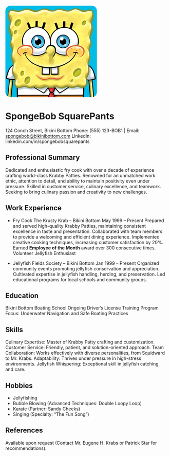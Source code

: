 ![Profile photo](./Spongebob.png "My photo")


# SpongeBob SquarePants
124 Conch Street, Bikini Bottom
Phone: (555) 123-BOB1 | Email: spongebob@bikinibottom.com
LinkedIn: linkedin.com/in/spongebobsquarepants

## Professional Summary
Dedicated and enthusiastic fry cook with over a decade of experience crafting world-class Krabby Patties. Renowned for an unmatched work ethic, attention to detail, and ability to maintain positivity even under pressure. Skilled in customer service, culinary excellence, and teamwork. Seeking to bring culinary passion and creativity to new challenges.

## Work Experience
* Fry Cook
The Krusty Krab – Bikini Bottom
May 1999 – Present
Prepared and served high-quality Krabby Patties, maintaining consistent excellence in taste and presentation.
Collaborated with team members to provide a welcoming and efficient dining experience.
Implemented creative cooking techniques, increasing customer satisfaction by 20%.
Earned **Employee of the Month** award over 300 consecutive times.
Volunteer Jellyfish Enthusiast

* Jellyfish Fields Society – Bikini Bottom
Jan 1999 – Present
Organized community events promoting jellyfish conservation and appreciation.
Cultivated expertise in jellyfish handling, herding, and preservation.
Led educational programs for local schools and community groups.
## Education
Bikini Bottom Boating School
Ongoing Driver’s License Training Program
Focus: Underwater Navigation and Safe Boating Practices
## Skills
Culinary Expertise: Master of Krabby Patty crafting and customization.
Customer Service: Friendly, patient, and solution-oriented approach.
Team Collaboration: Works effectively with diverse personalities, from Squidward to Mr. Krabs.
Adaptability: Thrives under pressure in high-stress environments.
Jellyfish Whispering: Exceptional skill in jellyfish catching and care.
## Hobbies
* Jellyfishing
* Bubble Blowing (Advanced Techniques: Double Loopy Loop)
* Karate (Partner: Sandy Cheeks)
* Singing (Specialty: “The Fun Song”)
## References
Available upon request (Contact Mr. Eugene H. Krabs or Patrick Star for recommendations).

